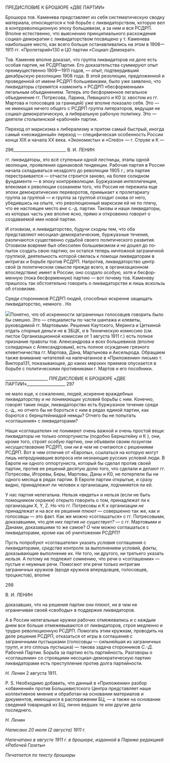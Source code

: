 ПРЕДИСЛОВИЕ К БРОШЮРЕ «ДВЕ ПАРТИИ»

Брошюра тов. Каменева представляет из себя систематическую сводку материала, относящегося к той борьбе с ликвидаторством, которую вел в контрреволюционную эпоху большевизм, а за ним и вся РСДРП. Вполне естественно, что выяснению прин­ципиального расхождения социал-демократии с ликвидаторством посвящено у т. Каме­нева наибольшее место, как всего больше останавливались на этом в 1908—1911 гг. «Пролетарий»130 и ЦО партии «Социал-Демократ».

Тов. Каменев вполне доказал, что группа ликвидаторов _на деле_ есть особая партия, не РСДРПартия. Его доказательства суммируют опыт преимущественно 1909—1911 годов, — опыт, подтвердивший декабрьскую резолюцию 1908 года. В этой резолюции, предложенной и проведенной от имени РСДРП большевиками, было уже заявлено, что ликвидаторы _стремятся «заменить »_ РСДРП «бесформенным» легальным объеди­нением. Теперь это бесформенное легальное объединение гг. Потресова, Ларина, Ле­вицкого и К0 (с хвостом из гг. Мартова и голосовцев за границей) уже вполне показало себя. Это — не имеющая ничего общего с РСДРП группа литераторов, ведущая не со­циал-демократическую, а либеральную рабочую политику. Это — деятели _столыпин­ской_ «рабочей» партии.

Переход от марксизма к либерализму и притом самый быстрый, иногда самый «не­ожиданный» переход — специфическая особенность России конца XIX и начала XX века. «Экономисты» и «Credo» — г. Струве и К —

  

296__________________________ В. И. ЛЕНИН

гг. ликвидаторы, это всё ступеньки одной лестницы, этапы одной эволюции, проявле­ния одинаковой тенденции. Рабочая партия в России начала складываться незадолго до революции 1905 г.; эта партия перестраивается — отчасти строится заново, на более солидном фундаменте — в эпоху контрреволюции. Буржуазная интеллигенция, влеко­мая к революции сознанием того, что Россия не пережила еще эпохи демократических переворотов, примыкает к пролетариату группа за группой — и группа за группой от­ходит снова от него, убедившись на опыте, что революционный марксизм ей не по пле­чу, что ее настоящее место _вне_ с.-д. партии. Таковы и наши ликвидаторы, из которых часть уже вполне ясно, прямо и откровенно говорит о создаваемой ими _новой_ партии.

И отзовизм, и ликвидаторство, будучи сходны тем, что оба представляют несоциал-демократические, буржуазные течения, различаются существенно судьбой своего поли­тического развития. Отзовизм вовремя был обессилен большевизмом и не дошел до по­пыток создать свою партию; он остался теперь ничтожной заграничной группкой, дея­тельность которой свелась к помощи ликвидаторам в интригах и борьбе против РСДРП. Напротив, ликвидаторство центр свой (в политическом смысле прежде всего, в организационном впоследствии) имеет в России; оно создало _особую,_ хотя и бесфор­менную (пока бесформенную) партию — вот почему тов. Каменеву пришлось так об­стоятельно говорить о ликвидаторстве и лишь вскользь об отзовизме.

Среди сторонников РСДРП людей, способных искренне защищать ликвидаторство, немного . Но

![](file:///C:/Users/bot32/AppData/Local/Temp/msohtmlclip1/01/clip_image001.png)Понятно, что об искренности заграничных голосовцев говорить было бы смешно. Это — специали­сты по части шантажа и клеветы, руководимой гг. Мартовыми. Решение Каутского, Меринга и Цеткиной отдать спорные деньги не в ЗБЦК, _а_ в Техническую комиссию (см. листок Организационной комиссии от 1 августа 1911 г.) есть полное признание правоты тов. Александрова и всех большевиков _(вполне_ соли­дарных с Александровым), есть полное осуждение грязного клеветничества гг. Мартова, Дана, Мартыно­ва и Аксельрода. Обращаем также внимание читателей на напечатанное в «Приложении» письмо т. Вик­тора131, показывающее, до каких мерзких приемов опускается в борьбе с политическими противниками г. Мартов и его пособники.

  

_____________________ ПРЕДИСЛОВИЕ К БРОШЮРЕ «ДВЕ ПАРТИИ»___________________ 297

не мало еще, к сожалению, людей, искренне враждебных ликвидаторству и _не пони­мающих_ условий борьбы с ним. Конечно, говорят такие люди, ликвидаторство есть буржуазное течение среди с.-д., но отчего бы не бороться с ним в рядах единой партии, как борются с бернштейниадой немцы? Отчего бы не попытать «соглашения» с ликви­даторами?

Наши «соглашатели» не понимают очень важной и очень простой вещи: ликвидато­ры не только оппортунисты (подобно Бернштейну и К ), они, кроме того, строят _осо­бую_ партию, они объявили своим лозунгом _несуществование_ РСДРП, они _ни в чем_ не считаются с решениями РСДРП. Вот в чем отличие от «Европы», ссылаться на которую могут лишь непродумавшие вопроса или незнающие русских условий люди. В Европе ни одного оппортуниста, который бы сделал против своей партии, против ее решений десятую долю того, что сделали и делают гг. Потресовы, Игоревы, Беры, Мартовы, Да­ны и К0, не потерпели бы ни одного месяца в рядах партии. В Европе партии открытые, и сразу видно, принадлежит ли человек к организации, подчиняется ли ей.

У нас партия нелегальна. Нельзя «видеть» и нельзя (если не быть помощником ох­ранки) открыто говорить о том, принадлежат ли к организации Χ, Υ, Ζ. Но что гг. По­тресовы и К к организации _не_ принадлежат и на _все_ ее решения _плюют_ — совершенно так же, как и голосовцы — это факт. Как же можно «соглашаться» с гг. Потресовыми, доказавшими, что _для них_ партия _не существует?_ — с гг. Мартовыми и Данами, дока­завшими то же самое? _О чем_ можно соглашаться с ликвидаторами, кроме как об унич­тожении РСДРП?

Пусть попробуют «соглашатели» указать _условия_ соглашения с ликвидаторами, _средства_ контроля за выполнением условий, _факты,_ доказывающие выполнение их. Ни того, ни другого, ни третьего указать _нельзя._ А потому не подлежит сомнению, что речи о «соглашении» — пустые и неумные речи. Помогают эти речи только интригам заграничных кружков (вроде кружков впередовцев, голосовцев, троцкистов), вполне

  

298

  

В. И. ЛЕНИН

  

доказавших, что на решения партии они плюют, _ни в чем_ не ограничивая своей «свобо­ды» в поддержке ликвидаторов.

А в России нелегальные кружки рабочих отмежевались и с каждым днем все больше отмежевываются от ликвидаторов, строя медленно и трудно революционную РСДРП. Помогать этим кружкам, проводить на деле решения РСДРП, отказаться от игры в со­глашения с заграничными пустышками (голосовцы — сильнейшая из заграничных групп, и это сплошь пустышка) — такова задача сторонников _С.-Д._ Рабочей Партии. Борьба за партию есть партийность. Разговоры о «соглашении» со строящими несоци­ал-демократическую партию ликвидаторами есть преступление против долга партийно­сти.

_Н. Ленин_ 2 августа 1911.

P. S. Необходимо добавить, что данный в «Приложении» разбор «обвинений» про­тив Большевистского Центра представляет наше коллективное мнение и обработан на основании материалов и документов, имеющихся в распоряжении БЦ, — а также на основании сведений товарищей из БЦ, лично ведших те или другие дела последнего.

_Н. Ленин_

  

_Написано 20 июля (2 августа) 1911 г._

_Напечатано в августе 1911 г. в брошюре, изданной в Париже редакцией «Рабочей Газеты»_

  

_Печатается по тексту брошюры_